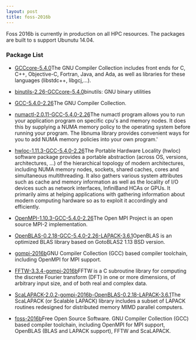 ```yaml
---
layout: post
title: foss-2016b
---
```


Foss 2016b is currently in production on all HPC resources.  The packages are built to s
support Ubunutu 14.04.

### Package List
 * [GCCcore-5.4.0](http://gcc.gnu.org/)The GNU Compiler Collection includes front ends for C, C++, Objective-C, Fortran, Java, and Ada,
 as well as libraries for these languages (libstdc++, libgcj,...).

 * [binutils-2.26-GCCcore-5.4.0](http://directory.fsf.org/project/binutils/)binutils: GNU binary utilities
 * [GCC-5.4.0-2.26](http://gcc.gnu.org/)The GNU Compiler Collection.
 * [numactl-2.0.11-GCC-5.4.0-2.26](http://oss.sgi.com/projects/libnuma/)The numactl program allows you to run your application program on specific cpu's and memory nodes.
 It does this by supplying a NUMA memory policy to the operating system before running your program.
 The libnuma library provides convenient ways for you to add NUMA memory policies into your own program.'

 * [hwloc-1.11.3-GCC-5.4.0-2.26](http://www.open-mpi.org/projects/hwloc/)The Portable Hardware Locality (hwloc) software package provides a portable abstraction
 (across OS, versions, architectures, ...) of the hierarchical topology of modern architectures, including
 NUMA memory nodes, sockets, shared caches, cores and simultaneous multithreading. It also gathers various
 system attributes such as cache and memory information as well as the locality of I/O devices such as
 network interfaces, InfiniBand HCAs or GPUs. It primarily aims at helping applications with gathering
 information about modern computing hardware so as to exploit it accordingly and efficiently.

 * [OpenMPI-1.10.3-GCC-5.4.0-2.26](http://www.open-mpi.org/)The Open MPI Project is an open source MPI-2 implementation.
 * [OpenBLAS-0.2.18-GCC-5.4.0-2.26-LAPACK-3.6.1](http://xianyi.github.com/OpenBLAS/)OpenBLAS is an optimized BLAS library based on GotoBLAS2 1.13 BSD version.
 * [gompi-2016b]()GNU Compiler Collection (GCC) based compiler toolchain,
 including OpenMPI for MPI support.
 * [FFTW-3.3.4-gompi-2016b](http://www.fftw.org)FFTW is a C subroutine library for computing the discrete Fourier transform (DFT)
 in one or more dimensions, of arbitrary input size, and of both real and complex data.
 * [ScaLAPACK-2.0.2-gompi-2016b-OpenBLAS-0.2.18-LAPACK-3.6.1](http://www.netlib.org/scalapack/)The ScaLAPACK (or Scalable LAPACK) library includes a subset of LAPACK routines redesigned for distributed memory MIMD parallel computers.
 * [foss-2016b](https://github.com/easybuilders/easybuild-easyconfigs/blob/afb34474f4d35d4676b4e5d1cbd94c8e0c978afe/easybuild/easyconfigs/f/foss/foss-2016b.eb)Free Open Source Software. GNU Compiler Collection (GCC) based compiler toolchain, including
 OpenMPI for MPI support, OpenBLAS (BLAS and LAPACK support), FFTW and ScaLAPACK.
